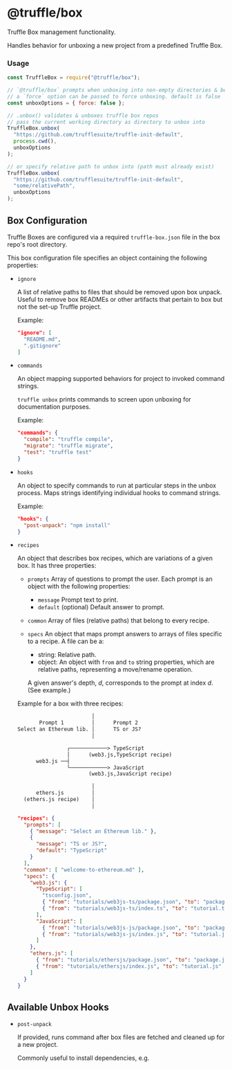 # @truffle/box

Truffle Box management functionality.

Handles behavior for unboxing a new project from a predefined Truffle Box.

### Usage

```javascript
const TruffleBox = require("@truffle/box");

// `@truffle/box` prompts when unboxing into non-empty directories & before potential overwrites
// a `force` option can be passed to force unboxing. default is false
const unboxOptions = { force: false };

// .unbox() validates & unboxes truffle box repos
// pass the current working directory as directory to unbox into
TruffleBox.unbox(
  "https://github.com/trufflesuite/truffle-init-default",
  process.cwd(),
  unboxOptions
);

// or specify relative path to unbox into (path must already exist)
TruffleBox.unbox(
  "https://github.com/trufflesuite/truffle-init-default",
  "some/relativePath",
  unboxOptions
);
```

## Box Configuration

Truffle Boxes are configured via a required `truffle-box.json` file in the
box repo's root directory.

This box configuration file specifies an object containing the following
properties:

- `ignore`

  A list of relative paths to files that should be removed upon box unpack.
  Useful to remove box READMEs or other artifacts that pertain to box but not
  the set-up Truffle project.

  Example:

  ```json
  "ignore": [
    "README.md",
    ".gitignore"
  ]
  ```

- `commands`

  An object mapping supported behaviors for project to invoked command strings.

  `truffle unbox` prints commands to screen upon unboxing for documentation
  purposes.

  Example:

  ```json
  "commands": {
    "compile": "truffle compile",
    "migrate": "truffle migrate",
    "test": "truffle test"
  }
  ```

- `hooks`

  An object to specify commands to run at particular steps in the unbox
  process. Maps strings identifying individual hooks to command strings.

  Example:

  ```json
  "hooks": {
    "post-unpack": "npm install"
  }
  ```

- `recipes`

  An object that describes box recipes, which are variations of a given box. It has three properties:

  - `prompts`
    Array of questions to prompt the user. Each prompt is an object with the following properties:

    - `message`
      Prompt text to print.
    - `default`
      (optional) Default answer to prompt.

  - `common`
    Array of files (relative paths) that belong to every recipe.

  - `specs`
    An object that maps prompt answers to arrays of files specific to a recipe. A file can be a:

    - string: Relative path.
    - object: An object with `from` and `to` string properties, which are relative paths, representing a move/rename operation.

    A given answer's depth, _d_, corresponds to the prompt at index _d_. (See example.)

  Example for a box with three recipes:

  ```txt
                          │
         Prompt 1         │      Prompt 2
  Select an Ethereum lib. │      TS or JS?
                          │

                  ┌────────────> TypeScript
                  │      (web3.js,TypeScript recipe)
        web3.js ──┤
                  └────────────> JavaScript
                         (web3.js,JavaScript recipe)

                          │
        ethers.js         │
    (ethers.js recipe)    │
                          │
  ```

  ```json
  "recipes": {
    "prompts": [
      { "message": "Select an Ethereum lib." },
      {
        "message": "TS or JS?",
        "default": "TypeScript"
      }
    ],
    "common": [ "welcome-to-ethereum.md" ],
    "specs": {
      "web3.js": {
        "TypeScript": [
          "tsconfig.json",
          { "from": "tutorials/web3js-ts/package.json", "to": "package.json" },
          { "from": "tutorials/web3js-ts/index.ts", "to": "tutorial.ts" }
        ],
        "JavaScript": [
          { "from": "tutorials/web3js-js/package.json", "to": "package.json" },
          { "from": "tutorials/web3js-js/index.js", "to": "tutorial.js" }
        ]
      },
      "ethers.js": [
        { "from": "tutorials/ethersjs/package.json", "to": "package.json" },
        { "from": "tutorials/ethersjs/index.js", "to": "tutorial.js" }
      ]
    }
  }
  ```

## Available Unbox Hooks

- `post-unpack`

  If provided, runs command after box files are fetched and cleaned up for a
  new project.

  Commonly useful to install dependencies, e.g.
